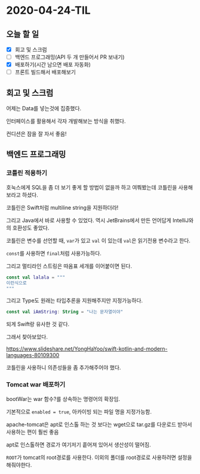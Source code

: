 # 2020-04-24-TIL

## 오늘 할 일

- [x] 회고 및 스크럼
- [ ] 백엔드 프로그래밍(API 두 개 만들어서 PR 보내기)
- [x] 배포하기(시간 남으면 배포 자동화)
- [ ] 프론트 빌드해서 배포해보기

## 회고 및 스크럼

어제는 Data를 넣는것에 집중했다.

인터페이스를 활용해서 각자 개발해보는 방식을 취했다.

컨디션은 잠을 잘 자서 좋음!

## 백엔드 프로그래밍

### 코틀린 적용하기

호눅스에게 SQL을 좀 더 보기 좋게 할 방법이 없을까 하고 여쭤봤는데 코틀린을 사용해보라고 하셨다.

코틀린은 Swift처럼 multiline string을 지원하더라!

그리고 Java에서 바로 사용할 수 있었다. 역시 JetBrains에서 만든 언어답게 IntelliJ와의 호환성도 좋았다.

코틀린은 변수를 선언할 때, `var`가 있고 `val` 이 있는데 `val`은 읽기전용 변수라고 한다.

`const`를 사용하면 `final`처럼 사용가능하다.

그리고 멀티라인 스트링은 따옴표 세개를 이어붙이면 된다.

```kotlin
const val lalala = """
이런식으로
"""
```

그리고 Type도 원래는 타입추론을 지원해주지만 지정가능하다.

```kotlin
const val iAmString: String = "나는 문자열이야"
```

되게 Swift랑 유사한 것 같다.

그래서 찾아보았다.

https://www.slideshare.net/YongHaYoo/swift-kotlin-and-modern-languages-80109300

코틀린을 사용하니 의존성들을 좀 추가해주어야 했다.

### Tomcat war 배포하기

bootWar는 war 함수?를 상속하는 명령어의 확장임.

기본적으로 `enabled = true`, 아카이빙 되는 파일 명을 지정가능함.

apache-tomcat은 apt로 인스톨 하는 것 보다는 wget으로 tar.gz를 다운로드 받아서 사용하는 편이 훨씬 좋음

apt로 인스톨하면 경로가 여기저기 흩어져 있어서 생산성이 떨어짐.

`ROOT`가 tomcat의 root경로를 사용한다. 이외의 폴더를 root경로로 사용하려면 설정을 해줘야한다.

